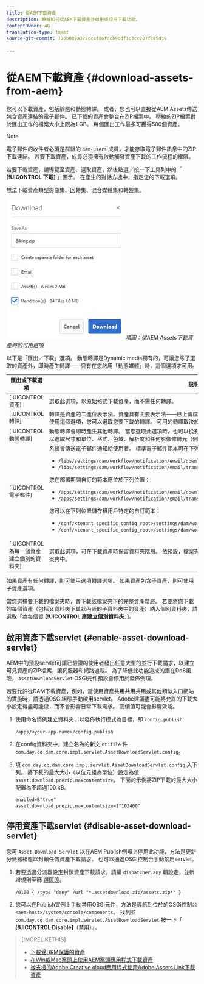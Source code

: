 ```yaml
---
title: 從AEM下載資產
description: 瞭解如何從AEM下載資產並啟用或停用下載功能。
contentOwner: AG
translation-type: tm+mt
source-git-commit: 776b089a322cc4f86fdcb9ddf1c3cc207fc85d39

---
```



# 從AEM下載資產 {#download-assets-from-aem}

您可以下載資產，包括靜態和動態轉譯。 或者，您也可以直接從AEM Assets傳送包含資產連結的電子郵件。 已下載的資產會整合在ZIP檔案中。 壓縮的ZIP檔案對於匯出工作的檔案大小上限為1 GB。 每個匯出工作最多可獲得500個資產。

>[!NOTE]
>
>電子郵件的收件者必須是群組的 `dam-users` 成員，才能存取電子郵件訊息中的ZIP下載連結。 若要下載資產，成員必須擁有啟動觸發資產下載的工作流程的權限。

若要下載資產，請導覽至資產、選取資產，然後點選／按一下工具列中的「 **[!UICONTROL 下載]** 」圖示。 在產生的對話方塊中，指定您的下載選項。

無法下載資產類型影像集、回轉集、混合媒體集和轉盤集。

![從AEM Assets下載資產時的可用選](assets/asset_download_dialog.png)*項圖：從AEM Assets下載資產時的可用選項*

以下是「匯出／下載」選項。 動態轉譯是Dynamic media獨有的，可讓您除了選取的資產外，即時產生轉譯——只有在您啟用「動態媒體」時，這個選項才可用。

| 匯出或下載選項 | 說明 |
|---|---|
| [!UICONTROL 資產] | 選取此選項，以原始格式下載資產，而不需任何轉譯。 |
| [!UICONTROL 轉譯] | 轉譯是資產的二進位表示法。資產具有主要表示法——已上傳檔案的主要表示法。 它們可以有任意數量的表示。 <br> 使用這個選項，您可以選取您要下載的轉譯。 可用的轉譯取決於您選擇的資產。 |
| [!UICONTROL 動態轉譯] | 動態轉譯會即時產生其他轉譯。 當您選取此選項時，也可以從影像預設集清單中選取您要動態建立的轉譯。 此外，您還可以選取尺寸和單位、格式、色域、解析度和任何影像修飾元（例如反轉影像） |
| [!UICONTROL 電子郵件] | 系統會傳送電子郵件通知給使用者。 標準電子郵件範本可在下列位置取得：<ul><li>`/libs/settings/dam/workflow/notification/email/downloadasset`</li><li>`/libs/settings/dam/workflow/notification/email/transientworkflowcompleted`</li></ul> 您在部署期間自訂的範本應位於下列位置： <ul><li>`/apps/settings/dam/workflow/notification/email/downloadasset`</li><li>`/apps/settings/dam/workflow/notification/email/transientworkflowcompleted`</li></ul>您可以在下列位置儲存租用戶特定的自訂範本：<ul><li>`/conf/<tenant_specific_config_root>/settings/dam/workflow/notification/email/downloadasset`</li><li>`/conf/<tenant_specific_config_root>/settings/dam/workflow/notification/email/transientworkflowcompleted`</li></ul> |
| [!UICONTROL 為每一個資產建立個別的資料夾] | 選取此選項，可在下載資產時保留資料夾階層。 依預設，檔案夾階層會被忽略，而所有資產都會下載到您本機系統的一個檔案夾中。 |

如果資產有任何轉譯，則可使用選項轉譯選項。 如果資產包含子資產，則可使用子資產選項。

當您選擇要下載的檔案夾時，會下載該檔案夾下的完整資產階層。 若要將您下載的每個資產（包括父資料夾下巢狀內嵌的子資料夾中的資產）納入個別資料夾，請選取「為每個資 **[!UICONTROL 產建立個別資料夾」]**。

## 啟用資產下載servlet {#enable-asset-download-servlet}

AEM中的預設servlet可讓已驗證的使用者發出任意大型的並行下載請求，以建立可見資產的ZIP檔案，讓伺服器和網路過載。 為了降低此功能造成的潛在DoS風險， `AssetDownloadServlet` OSGi元件預設會停用於發佈例項。

若要允許從DAM下載資產，例如，當使用資產共用共用共用或其他類似入口網站的實施時，請透過OSGi組態手動啟用servlet。 Adobe建議盡可能將允許的下載大小設定得盡可能低，而不會影響日常下載需求。 高價值可能會影響效能。

1. 使用命名慣例建立資料夾，以發佈執行模式為目標，即 `config.publish`:

   `/apps/<your-app-name>/config.publish`

1. 在config資料夾中，建立名為的新文 `nt:file` 件 `com.day.cq.dam.core.impl.servlet.AssetDownloadServlet.config`。
1. 填 `com.day.cq.dam.core.impl.servlet.AssetDownloadServlet.config` 入下列。 將下載的最大大小（以位元組為單位）設定為值 `asset.download.prezip.maxcontentsize`。 下面的示例將ZIP下載的最大大小配置為不超過100 kB。

   ```
   enabled=B"true"
   asset.download.prezip.maxcontentsize=I"102400"
   ```

## 停用資產下載servlet {#disable-asset-download-servlet}

您可 `Asset Download Servlet` 以在AEM Publish例項上停用此功能，方法是更新分派器組態以封鎖任何資產下載請求。 也可以通過OSGi控制台手動禁用servlet。

1. 若要透過分派器設定封鎖資產下載請求，請編 `dispatcher.any` 輯設定，並新增規則至篩 [選區段](https://docs.adobe.com/content/help/en/experience-manager-dispatcher/using/configuring/dispatcher-configuration.html#defining-a-filter)。

   `/0100 { /type "deny" /url "*.assetdownload.zip/assets.zip*" }`

1. 您可以在Publish實例上手動禁用OSGi元件，方法是導航到位於的OSGi控制台 `<aem-host>/system/console/components`。 找到並 `com.day.cq.dam.core.impl.servlet.AssetDownloadServlet` 按一下「 **[!UICONTROL Disable]**（禁用）」。

>[!MORELIKETHIS]
>
>* [下載受DRM保護的資產](drm.md)
>* [在Win或Mac案頭上使用AEM案頭應用程式下載資產](https://helpx.adobe.com/experience-manager/desktop-app/aem-desktop-app.html)
>* [從支援的Adobe Creative cloud應用程式使用Adobe Assets Link下載資產](https://helpx.adobe.com/enterprise/using/manage-assets-using-adobe-asset-link.html)

